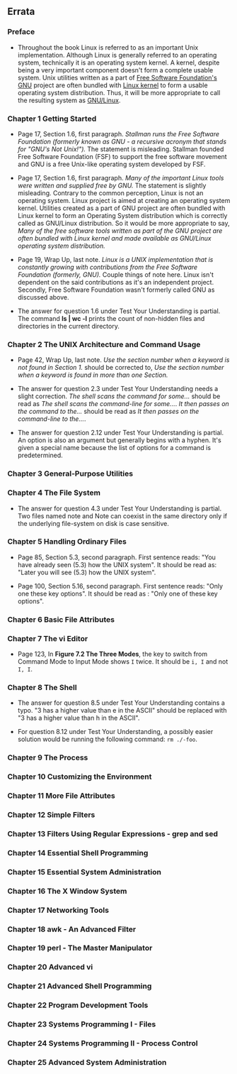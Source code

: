 ## Errata


### Preface

-   Throughout the book Linux is referred to as an important Unix implementation. Although Linux is generally referred to an operating system, technically it is an operating system kernel. A kernel, despite being a very important component doesn't form a complete usable system. Unix utilities written as a part of [Free Software Foundation's](http://www.fsf.org/) [GNU](https://www.gnu.org/) project are often bundled with [Linux kernel](https://www.kernel.org/) to form a usable operating system distribution. Thus, it will be more appropriate to call the resulting system as [GNU/Linux](https://www.gnu.org/gnu/linux-and-gnu.en.html).


### Chapter 1 Getting Started

-   Page 17, Section 1.6, first paragraph. _Stallman runs the Free Software Foundation (formerly known as GNU - a recursive acronym that stands for "GNU's Not Unix!")._ The statement is misleading. Stallman founded Free Software Foundation (FSF) to support the free software movement and GNU is a free Unix-like operating system developed by FSF.

-   Page 17, Section 1.6, first paragraph. _Many of the important Linux tools were written and supplied free by GNU._ The statement is slightly misleading. Contrary to the common perception, Linux is not an operating system. Linux project is aimed at creating an operating system kernel. Utilities created as a part of GNU project are often bundled with Linux kernel to form an Operating System distribution which is correctly called as GNU/Linux distribution. So it would be more appropriate to say, _Many of the free software tools written as part of the GNU project are often bundled with Linux kernel and made available as GNU/Linux operating system distribution._

-   Page 19, Wrap Up, last note. _Linux is a UNIX implementation that is constantly growing with contributions from the Free Software Foundation (formerly, GNU)._ Couple things of note here. Linux isn't dependent on the said contributions as it's an independent project. Secondly, Free Software Foundation wasn't formerly called GNU as discussed above.

-   The answer for question 1.6 under Test Your Understanding is partial. The command **ls | wc -l** prints the count of non-hidden files and directories in the current directory.


### Chapter 2 The UNIX Architecture and Command Usage

-   Page 42, Wrap Up, last note. _Use the section number when a keyword is not found in Section 1._ should be corrected to, _Use the section number when a keyword is found in more than one Section._

-   The answer for question 2.3 under Test Your Understanding needs a slight correction. _The shell scans the command for some..._ should be read as _The shell scans the command-line for some..._. _It then passes on the command to the..._ should be read as _It then passes on the command-line to the..._.

-   The answer for question 2.12 under Test Your Understanding is partial. An option is also an argument but generally begins with a hyphen. It's given a special name because the list of options for a command is predetermined.


### Chapter 3 General-Purpose Utilities


### Chapter 4 The File System

-   The answer for question 4.3 under Test Your Understanding is partial. Two files named note and Note can coexist in the same directory only if the underlying file-system on disk is case sensitive.


### Chapter 5 Handling Ordinary Files

-   Page 85, Section 5.3, second paragraph. First sentence reads: "You have already seen (5.3) how the UNIX system". It should be read as: "Later you will see (5.3) how the UNIX system".

-   Page 100, Section 5.16, second paragraph. First sentence reads: "Only one these key options". It should be read as : "Only one of these key options".


### Chapter 6 Basic File Attributes


### Chapter 7 The vi Editor

-   Page 123, In **Figure 7.2 The Three Modes**, the key to switch from Command Mode to Input Mode shows `I` twice. It should be `i, I` and not `I, I`.


### Chapter 8 The Shell

-   The answer for question 8.5 under Test Your Understanding contains a typo. "3 has a higher value than e in the ASCII" should be replaced with "3 has a higher value than h in the ASCII".

-   For question 8.12 under Test Your Understanding, a possibly easier solution would be running the following command: `rm ./-foo`.


### Chapter 9 The Process


### Chapter 10 Customizing the Environment


### Chapter 11 More File Attributes


### Chapter 12 Simple Filters


### Chapter 13 Filters Using Regular Expressions - grep and sed


### Chapter 14 Essential Shell Programming


### Chapter 15 Essential System Administration


### Chapter 16 The X Window System


### Chapter 17 Networking Tools


### Chapter 18 awk - An Advanced Filter


### Chapter 19 perl - The Master Manipulator


### Chapter 20 Advanced vi


### Chapter 21 Advanced Shell Programming


### Chapter 22 Program Development Tools


### Chapter 23 Systems Programming I - Files


### Chapter 24 Systems Programming II - Process Control


### Chapter 25 Advanced System Administration

